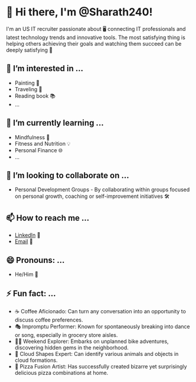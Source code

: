 # 👋 Hi there, I'm @Sharath240!

I'm an US IT recruiter passionate about 🖥️ connecting IT professionals and latest technology trends and innovative tools. The most satisfying thing is helping others achieving their goals and watching them succeed can be deeply satisfying  🌱

## 👀 I’m interested in ...
- Painting 🎨
- Traveling 🚀
- Reading book 📚
- ...

## 🌱 I’m currently learning ...
- Mindfulness 🧠
- Fitness and Nutrition 💡
- Personal Finance 🌐
- ...

## 💞️ I’m looking to collaborate on ...
- Personal Development Groups - By collaborating within groups focused on personal     growth, coaching or self-improvement initiatives 🛠️


## 📫 How to reach me ...
- [LinkedIn](https://www.linkedin.com/in/sharath-chandra-vuppala-25256b222?utm_source=share&utm_campaign=share_via&utm_content=profile&utm_medium=ios_app) 🔗
- [Email](vuppalasharathchandra@gmail.com) 📧

## 😄 Pronouns: ...
- He/Him 🌈

## ⚡ Fun fact: ...
- ☕ Coffee Aficionado: Can turn any conversation into an opportunity to discuss coffee preferences.
- 🎭 Impromptu Performer: Known for spontaneously breaking into dance or song, especially in grocery store aisles.
- 🚴‍♂️ Weekend Explorer: Embarks on unplanned bike adventures, discovering hidden gems in the neighborhood.
- 🌟 Cloud Shapes Expert: Can identify various animals and objects in cloud formations.
- 🍕 Pizza Fusion Artist: Has successfully created bizarre yet surprisingly delicious pizza combinations at home.

<!---
Sharath240/Sharath240 is a ✨ special ✨ repository because its `README.md` (this file) appears on your GitHub profile.
You can click the Preview link to take a look at your changes.
--->
